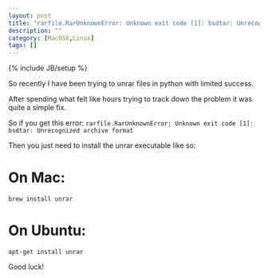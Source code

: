 ```yaml
---
layout: post
title: "rarfile.RarUnknownError: Unknown exit code [1]: bsdtar: Unrecognized archive format Python"
description: ""
category: [MacOSX,Linux]
tags: []
---
```

{% include JB/setup %}

So recently I have been trying to unrar files in python with limited success.

After spending what felt like hours trying to track down the problem it was quite a simple fix.

So if you get this error:
``rarfile.RarUnknownError: Unknown exit code [1]: bsdtar: Unrecognized archive format``

Then you just need to install the unrar executable like so:
# On Mac:
`brew install unrar`
# On Ubuntu:
`apt-get install unrar`

Good luck!
